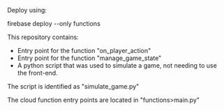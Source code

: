 Deploy using:

firebase deploy --only functions

This repository contains:

- Entry point for the function "on_player_action"
- Entry point for the function "manage_game_state"
- A python script that was used to simulate a game, not needing to use the front-end.

The script is identified as "simulate_game.py"

The cloud function entry points are located in "functions>main.py"